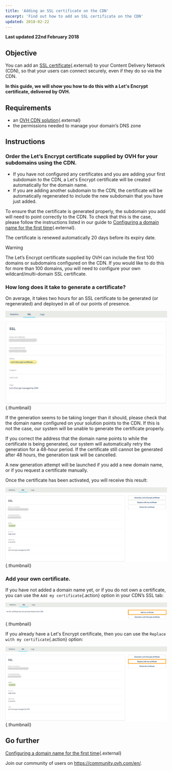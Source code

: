 ```yaml
---
title: 'Adding an SSL certificate on the CDN'
excerpt: 'Find out how to add an SSL certificate on the CDN'
updated: 2018-02-22
---
```


**Last updated 22nd February 2018**

## Objective

You can add an [SSL certificate](https://www.ovh.co.uk/ssl/){.external} to your Content Delivery Network (CDN), so that your users can connect securely, even if they do so via the CDN.

**In this guide, we will show you how to do this with a Let's Encrypt certificate, delivered by OVH.**


## Requirements

- an [OVH CDN solution](https://www.ovh.co.uk/cdn/){.external}
- the permissions needed to manage your domain’s DNS zone

## Instructions

### Order the Let’s Encrypt certificate supplied by OVH for your subdomains using the CDN.

- If you have not configured any certificates and you are adding your first subdomain to the CDN, a Let's Encrypt certificate will be created automatically for the domain name.
- If you are adding another subdomain to the CDN, the certificate will be automatically regenerated to include the new subdomain that you have just added.


To ensure that the certificate is generated properly, the subdomain you add will need to point correctly to the CDN. To check that this is the case, please follow the instructions listed in our guide to [Configuring a domain name for the first time](/pages/network/content_delivery_network_infrastructure/first_domain_name_configuration){.external}.

The certificate is renewed automatically 20 days before its expiry date.

> [!warning]
>
> The Let’s Encrypt certificate supplied by OVH can include the first 100 domains or subdomains configured on the CDN. If you would like to do this for more than 100 domains, you will need to configure your own wildcard/multi-domain SSL certificate.
>


### How long does it take to generate a certificate?

On average, it takes two hours for an SSL certificate to be generated (or regenerated) and deployed in all of our points of presence.

![SSL certificate generation in progress](images/ssl_in_progress.png){.thumbnail}


If the generation seems to be taking longer than it should, please check that the domain name configured on your solution points to the CDN. If this is not the case, our system will be unable to generate the certificate properly.

If you correct the address that the domain name points to while the certificate is being generated, our system will automatically retry the generation for a 48-hour period. If the certificate still cannot be generated after 48 hours, the generation task will be cancelled.

A new generation attempt will be launched if you add a new domain name, or if you request a certificate manually.

Once the certificate has been activated, you will receive this result:

![SSL validated](images/ssl_validated.png){.thumbnail}


### Add your own certificate.

If you have not added a domain name yet, or if you do not own a certificate, you can use the `Add my certificate`{.action} option in your CDN’s SSL tab:


![Add an SSL certificate](images/add_ssl.png){.thumbnail}

If you already have a Let's Encrypt certificate, then you can use the `Replace with my certificate`{.action} option:

![Change an SSL certificate](images/change_ssl.png){.thumbnail}


## Go further

[Configuring a domain name for the first time](/pages/network/content_delivery_network_infrastructure/first_domain_name_configuration){.external}

Join our community of users on <https://community.ovh.com/en/>.